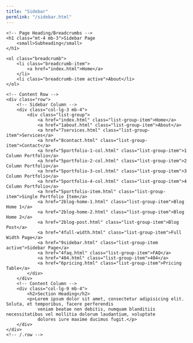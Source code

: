 ```yaml
---
title: "Sidebar"
permlink: "/sidebar.html"
---
```

<div class="container">

    <!-- Page Heading/Breadcrumbs -->
    <h1 class="mt-4 mb-3">Sidebar Page
        <small>Subheading</small>
    </h1>

    <ol class="breadcrumb">
        <li class="breadcrumb-item">
            <a href="index.html">Home</a>
        </li>
        <li class="breadcrumb-item active">About</li>
    </ol>

    <!-- Content Row -->
    <div class="row">
        <!-- Sidebar Column -->
        <div class="col-lg-3 mb-4">
            <div class="list-group">
                <a href="index.html" class="list-group-item">Home</a>
                <a href="1about.html" class="list-group-item">About</a>
                <a href="7services.html" class="list-group-item">Services</a>
                <a href="8contact.html" class="list-group-item">Contact</a>
                <a href="5portfolio-1-col.html" class="list-group-item">1 Column Portfolio</a>
                <a href="5portfolio-2-col.html" class="list-group-item">2 Column Portfolio</a>
                <a href="5portfolio-3-col.html" class="list-group-item">3 Column Portfolio</a>
                <a href="5portfolio-4-col.html" class="list-group-item">4 Column Portfolio</a>
                <a href="5portfolio-item.html" class="list-group-item">Single Portfolio Item</a>
                <a href="2blog-home-1.html" class="list-group-item">Blog Home 1</a>
                <a href="2blog-home-2.html" class="list-group-item">Blog Home 2</a>
                <a href="2blog-post.html" class="list-group-item">Blog Post</a>
                <a href="4full-width.html" class="list-group-item">Full Width Page</a>
                <a href="9sidebar.html" class="list-group-item active">Sidebar Page</a>
                <a href="4faq.html" class="list-group-item">FAQ</a>
                <a href="404.html" class="list-group-item">404</a>
                <a href="6pricing.html" class="list-group-item">Pricing Table</a>
            </div>
        </div>
        <!-- Content Column -->
        <div class="col-lg-9 mb-4">
            <h2>Section Heading</h2>
            <p>Lorem ipsum dolor sit amet, consectetur adipisicing elit. Soluta, et temporibus, facere perferendis
                veniam beatae non debitis, numquam blanditiis necessitatibus vel mollitia dolorum laudantium, voluptate
                dolores iure maxime ducimus fugit.</p>
        </div>
    </div>
    <!-- /.row -->

</div>